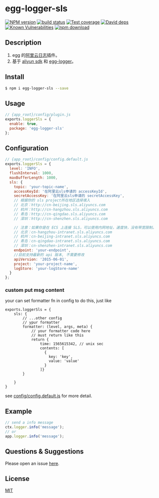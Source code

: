 # egg-logger-sls

[![NPM version][npm-image]][npm-url]
[![build status][travis-image]][travis-url]
[![Test coverage][codecov-image]][codecov-url]
[![David deps][david-image]][david-url]
[![Known Vulnerabilities][snyk-image]][snyk-url]
[![npm download][download-image]][download-url]

[npm-image]: https://img.shields.io/npm/v/egg-logger-sls.svg?style=flat-square
[npm-url]: https://npmjs.org/package/egg-logger-sls
[travis-image]: https://img.shields.io/travis/eggjs/egg-logger-sls.svg?style=flat-square
[travis-url]: https://travis-ci.org/eggjs/egg-logger-sls
[codecov-image]: https://img.shields.io/codecov/c/github/eggjs/egg-logger-sls.svg?style=flat-square
[codecov-url]: https://codecov.io/github/eggjs/egg-logger-sls?branch=master
[david-image]: https://img.shields.io/david/eggjs/egg-logger-sls.svg?style=flat-square
[david-url]: https://david-dm.org/eggjs/egg-logger-sls
[snyk-image]: https://snyk.io/test/npm/egg-logger-sls/badge.svg?style=flat-square
[snyk-url]: https://snyk.io/test/npm/egg-logger-sls
[download-image]: https://img.shields.io/npm/dm/egg-logger-sls.svg?style=flat-square
[download-url]: https://npmjs.org/package/egg-logger-sls

<!--
Description here.
-->

## Description

1. egg 的[阿里云日志](https://help.aliyun.com/document_detail/48869.html?spm=a2c4g.11186623.6.544.1697729a3lm2ra)插件。
2. 基于 [aliyun sdk](https://github.com/aliyun-UED/aliyun-sdk-js/tree/master/samples/sls) 和 [egg-logger](https://github.com/eggjs/egg-logger)。

## Install

```bash
$ npm i egg-logger-sls --save
```

## Usage

```js
// {app_root}/config/plugin.js
exports.loggerSls = {
  enable: true,
  package: 'egg-logger-sls'
};
```

## Configuration

```js
// {app_root}/config/config.default.js
exports.loggerSls = {
  level: 'INFO',
  flushInterval: 1000,
  maxBufferLength: 1000,
  sls: {
    topic: 'your-topic-name',
    accessKeyId: '在阿里云sls申请的 accessKeyId',
    secretAccessKey: '在阿里云sls申请的 secretAccessKey',
    // 根据你的 sls project所在地区选择填入
    // 北京：http://cn-beijing.sls.aliyuncs.com
    // 杭州：http://cn-hangzhou.sls.aliyuncs.com
    // 青岛：http://cn-qingdao.sls.aliyuncs.com
    // 深圳：http://cn-shenzhen.sls.aliyuncs.com

    // 注意：如果你是在 ECS 上连接 SLS，可以使用内网地址，速度快，没有带宽限制。
    // 北京：cn-hangzhou-intranet.sls.aliyuncs.com
    // 杭州：cn-beijing-intranet.sls.aliyuncs.com
    // 青岛：cn-qingdao-intranet.sls.aliyuncs.com
    // 深圳：cn-shenzhen-intranet.sls.aliyuncs.com
    endpoint: 'your-endpoint',
    //目前支持最新的 api 版本, 不需要修改
    apiVersion: '2015-06-01',
    project: 'your-project-name',
    logStore: 'your-logStore-name'
  }
};
```

### custom put msg content

your can set formatter fn in config to do this, just like

```
exports.loggerSls = {
	sls: {
		// ...other config
		// ypur formatter
		formatter: (level, args, meta) {
			// your formatter code here
			// must return like this
			return {
				time: 1565615342, // unix sec
				contents: [
				  {
					key: 'key',
					value: 'value'
				  }
				]}
		}

	}
}

```

see [config/config.default.js](config/config.default.js) for more detail.

## Example

<!-- example here -->

```js
// send a info message
ctx.logger.info('message');
// or
app.logger.info('message');
```

## Questions & Suggestions

Please open an issue [here](https://github.com/eggjs/egg/issues).

## License

[MIT](LICENSE)
